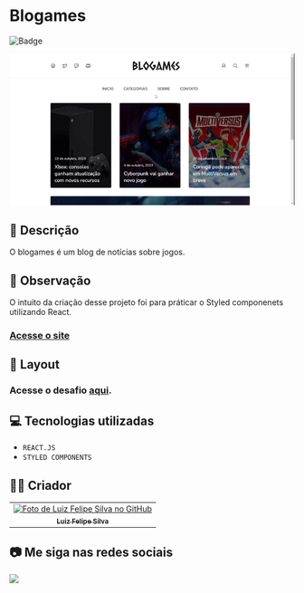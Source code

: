 # Blogames

![Badge](http://img.shields.io/static/v1?label=STATUS&message=CONCLUIDO&color=GREEN&style=for-the-badge)

<img src="https://github.com/luizfelipe9627/blogames/blob/main/src/assets/img/apresentacao.gif" alt="Apresentação do Blogames">

## 📄 Descrição

O blogames é um blog de notícias sobre jogos.

## 📑 Observação

O intuito da criação desse projeto foi para práticar o Styled componenets utilizando React.

### <a href="https://luizfelipe9627-steam-redesign.netlify.app">Acesse o site</a>

## 🎨 Layout

### Acesse o desafio <a href="https://www.figma.com/file/Yb9IBH56g7T1hdIyZ3BMNO/Desafios---Codel%C3%A2ndia?type=design&node-id=210567-3773&mode=design&t=KyRRbJ8ZTKwxhr38-4">aqui</a>.

## 💻 Tecnologias utilizadas

- `REACT.JS`
- `STYLED COMPONENTS`

## 🧑‍💻 Criador

<table>
  <tr>
    <td align="center">
      <a href="https://github.com/luizfelipe9627">
        <img src="https://github.com/luizfelipe9627.png" width="100px;" alt="Foto de Luiz Felipe Silva no GitHub"/><br>
        <sub>
          <b>Luiz Felipe Silva</b>
        </sub>
      </a>
    </td>
  </tr>
</table>

## 📷 Me siga nas redes sociais<br>

<p align="left">
  <a href="https://www.linkedin.com/in/luizfelipe9627/" target="_blank"><img src="https://img.shields.io/badge/-LinkedIn-%230077B5?style=for-the-badge&logo=linkedin&logoColor=white"></a>
</p>
